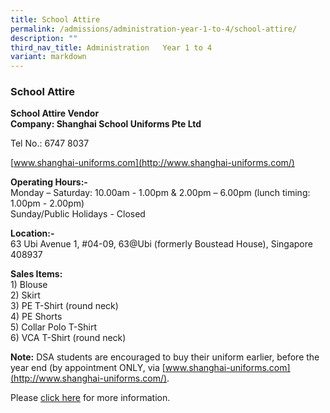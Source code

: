 ```yaml
---
title: School Attire
permalink: /admissions/administration-year-1-to-4/school-attire/
description: ""
third_nav_title: Administration   Year 1 to 4
variant: markdown
---
```

### School Attire

**School Attire Vendor**  <br>
**Company: Shanghai School Uniforms Pte Ltd**

Tel No.: 6747 8037

[www.shanghai-uniforms.com](http://www.shanghai-uniforms.com/)

  

**Operating Hours:-**<br>
Monday – Saturday: 10.00am - 1.00pm &amp; 2.00pm – 6.00pm (lunch timing: 1.00pm - 2.00pm)<br>
Sunday/Public Holidays - Closed

  

**Location:-**<br>
63 Ubi Avenue 1, #04-09, 63@Ubi (formerly Boustead House), Singapore 408937&nbsp;

  

**Sales Items:**<br>
1\) Blouse<br>
2\) Skirt<br>
3\) PE T-Shirt (round neck)<br>
4\) PE Shorts<br>
5\) Collar Polo T-Shirt <br>
6\) VCA T-Shirt (round neck)

  

**Note:**&nbsp;DSA students are encouraged to buy their uniform earlier, before the year end&nbsp;(by appointment ONLY, via&nbsp;[www.shanghai-uniforms.com](http://www.shanghai-uniforms.com/).

Please [click here](/files/2023_Uniform_Cover_Letter_for_Parents__web_ref_.pdf) for more information.